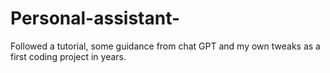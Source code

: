 # Personal-assistant-
Followed a tutorial, some guidance from chat GPT and my own tweaks as a first coding project in years.
